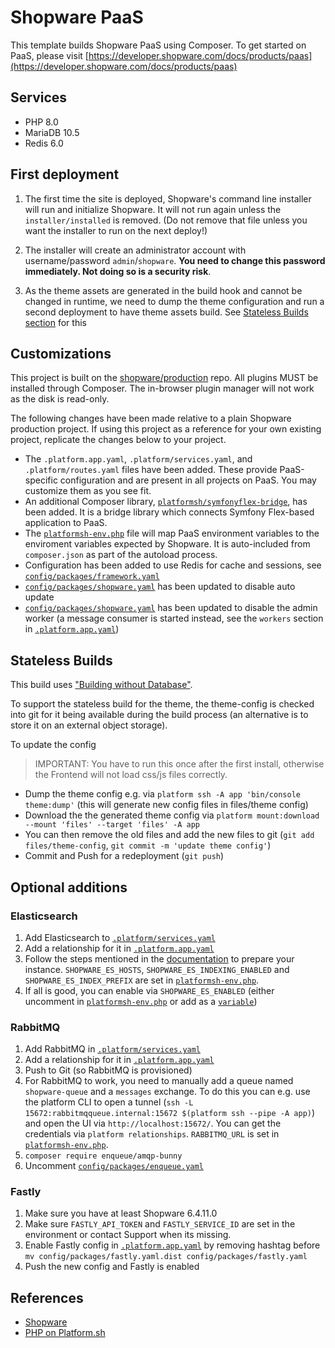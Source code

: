 # Shopware PaaS

This template builds Shopware PaaS using Composer. To get started on PaaS, please visit [https://developer.shopware.com/docs/products/paas](https://developer.shopware.com/docs/products/paas)

## Services

- PHP 8.0
- MariaDB 10.5
- Redis 6.0

## First deployment

1. The first time the site is deployed, Shopware's command line installer will run and initialize Shopware. It will not run again unless the `installer/installed` is removed. (Do not remove that file unless you want the installer to run on the next deploy!)

2. The installer will create an administrator account with username/password `admin`/`shopware`. **You need to change this password immediately. Not doing so is a security risk**.

3. As the theme assets are generated in the build hook and cannot be changed in runtime, we need to dump the theme configuration and run a second deployment to have theme assets build. See [Stateless Builds section](#stateless-builds) for this

## Customizations

This project is built on the [shopware/production](https://github.com/shopware/production) repo. All plugins MUST be installed through Composer. The in-browser plugin manager will not work as the disk is read-only.

The following changes have been made relative to a plain Shopware production project. If using this project as a reference for your own existing project, replicate the changes below to your project.

-   The `.platform.app.yaml`, `.platform/services.yaml`, and `.platform/routes.yaml` files have been added. These provide PaaS-specific configuration and are present in all projects on PaaS. You may customize them as you see fit.
-   An additional Composer library, [`platformsh/symfonyflex-bridge`](https://github.com/platformsh/symfonyflex-bridge), has been added. It is a bridge library which connects Symfony Flex-based application to PaaS.
-   The [`platformsh-env.php`](platformsh-env.php) file will map PaaS environment variables to the enviroment variables expected by Shopware. It is auto-included from `composer.json` as part of the autoload process.
-   Configuration has been added to use Redis for cache and sessions, see [`config/packages/framework.yaml`](config/packages/framework.yaml)
-   [`config/packages/shopware.yaml`](config/packages/shopware.yaml) has been updated to disable auto update
-   [`config/packages/shopware.yaml`](config/packages/shopware.yaml) has been updated to disable the admin worker (a message consumer is started instead, see the `workers` section in [`.platform.app.yaml`](.platform.app.yaml))

## Stateless Builds

This build uses ["Building without Database"](https://developer.shopware.com/docs/guides/hosting/installation-updates/deployments/build-w-o-db).

To support the stateless build for the theme, the theme-config is checked into git for it being available during the build process (an alternative is to store it on an external object storage).

To update the config

> IMPORTANT: You have to run this once after the first install, otherwise the Frontend will not load css/js files correctly.

-   Dump the theme config e.g. via `platform ssh -A app 'bin/console theme:dump'` (this will generate new config files in files/theme config)
-   Download the the generated theme config via `platform mount:download --mount 'files' --target 'files' -A app`
-   You can then remove the old files and add the new files to git (`git add files/theme-config`, `git commit -m 'update theme config'`)
-   Commit and Push for a redeployment (`git push`)

## Optional additions

### Elasticsearch

1. Add Elasticsearch to [`.platform/services.yaml`](.platform/services.yaml)
2. Add a relationship for it in [`.platform.app.yaml`](.platform.app.yaml)
3. Follow the steps mentioned in the [documentation](https://developer.shopware.com/docs/guides/hosting/infrastructure/elasticsearch#activating-and-first-time-indexing) to prepare your instance. `SHOPWARE_ES_HOSTS`, `SHOPWARE_ES_INDEXING_ENABLED` and `SHOPWARE_ES_INDEX_PREFIX` are set in [`platformsh-env.php`](platformsh-env.php).
4. If all is good, you can enable via `SHOPWARE_ES_ENABLED` (either uncomment in [`platformsh-env.php`](platformsh-env.php) or add as a [`variable`](https://docs.platform.sh/development/variables.html))

### RabbitMQ

1. Add RabbitMQ in [`.platform/services.yaml`](.platform/services.yaml)
2. Add a relationship for it in [`.platform.app.yaml`](.platform.app.yaml)
3. Push to Git (so RabbitMQ is provisioned)
4. For RabbitMQ to work, you need to manually add a queue named `shopware-queue` and a `messages` exchange. To do this you can e.g. use the platform CLI to open a tunnel (`ssh -L 15672:rabbitmqqueue.internal:15672 $(platform ssh --pipe -A app)`) and open the UI via `http://localhost:15672/`. You can get the credentials via `platform relationships`. `RABBITMQ_URL` is set in [`platformsh-env.php`](platformsh-env.php).
5. `composer require enqueue/amqp-bunny`
6. Uncomment [`config/packages/enqueue.yaml`](config/packages/enqueue.yaml)

### Fastly

1. Make sure you have at least Shopware 6.4.11.0
2. Make sure `FASTLY_API_TOKEN` and `FASTLY_SERVICE_ID` are set in the environment or contact Support when its missing.
3. Enable Fastly config in [`.platform.app.yaml`](.platform.app.yaml) by removing hashtag before `mv config/packages/fastly.yaml.dist config/packages/fastly.yaml`
4. Push the new config and Fastly is enabled

## References

-   [Shopware](https://www.shopware.com/en/)
-   [PHP on Platform.sh](https://docs.platform.sh/languages/php.html)
